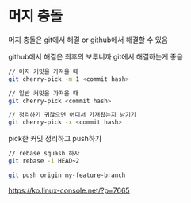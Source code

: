 # 머지 충돌

머지 충돌은 git에서 해결 or github에서 해결할 수 있음

github에서 해결은 최후의 보루니까 git에서 해결하는게 좋음

```bash
// 머지 커밋을 가져올 때
git cherry-pick -m 1 <commit hash>

// 일반 커밋을 가져올 때
git cherry-pick <commit hash>

// 정리하기 귀찮으면 어디서 가져왔는지 남기기
git cherry-pick -x <commit hash>
```

pick한 커밋 정리하고 push하기

```bash
// rebase squash 하자
git rebase -i HEAD~2

git push origin my-feature-branch
```

https://ko.linux-console.net/?p=7665
